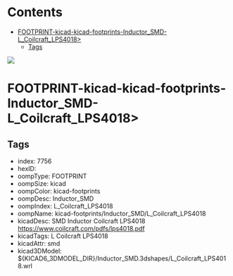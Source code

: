 



Contents
========

* [FOOTPRINT-kicad-kicad-footprints-Inductor_SMD-L_Coilcraft_LPS4018>](#footprint-kicad-kicad-footprints-inductor_smd-l_coilcraft_lps4018)
	* [Tags](#tags)
  
![][im]
# FOOTPRINT-kicad-kicad-footprints-Inductor_SMD-L_Coilcraft_LPS4018>

## Tags

- index: 7756
- hexID: 
- oompType: FOOTPRINT
- oompSize: kicad
- oompColor: kicad-footprints
- oompDesc: Inductor_SMD
- oompIndex: L_Coilcraft_LPS4018
- oompName: kicad-footprints/Inductor_SMD/L_Coilcraft_LPS4018
- kicadDesc: SMD Inductor Coilcraft LPS4018 https://www.coilcraft.com/pdfs/lps4018.pdf
- kicadTags: L Coilcraft LPS4018
- kicadAttr: smd
- kicad3DModel: ${KICAD6_3DMODEL_DIR}/Inductor_SMD.3dshapes/L_Coilcraft_LPS4018.wrl



[im]: image.png
